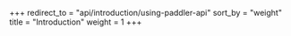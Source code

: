 +++
redirect_to = "api/introduction/using-paddler-api"
sort_by = "weight"
title = "Introduction"
weight = 1
+++
